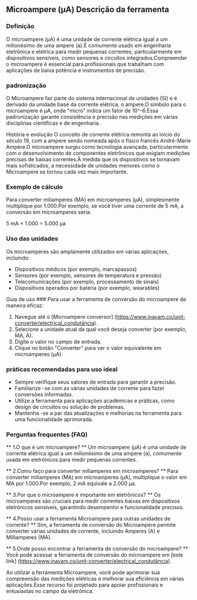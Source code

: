 ## Microampere (µA) Descrição da ferramenta

### Definição
O microampere (µA) é uma unidade de corrente elétrica igual a um milionésimo de uma ampere (a).É comumente usado em engenharia eletrônica e elétrica para medir pequenas correntes, particularmente em dispositivos sensíveis, como sensores e circuitos integrados.Compreender o microampere é essencial para profissionais que trabalham com aplicações de baixa potência e instrumentos de precisão.

### padronização
O Microampere faz parte do sistema internacional de unidades (SI) e é derivado da unidade base da corrente elétrica, o ampere.O símbolo para o microampere é µA, onde "micro" indica um fator de 10^-6.Essa padronização garante consistência e precisão nas medições em várias disciplinas científicas e de engenharia.

História e evolução
O conceito de corrente elétrica remonta ao início do século 19, com a ampere sendo nomeada após o físico francês André-Marie Ampère.O microampere surgiu como tecnologia avançada, particularmente com o desenvolvimento de componentes eletrônicos que exigiam medições precisas de baixas correntes.À medida que os dispositivos se tornavam mais sofisticados, a necessidade de unidades menores como o Microampere se tornou cada vez mais importante.

### Exemplo de cálculo
Para converter miliamperes (MA) em microamperes (µA), simplesmente multiplique por 1.000.Por exemplo, se você tiver uma corrente de 5 mA, a conversão em microamperes seria:

5 mA × 1.000 = 5.000 µa

### Uso das unidades
Os microamperes são amplamente utilizados em várias aplicações, incluindo:
- Dispositivos médicos (por exemplo, marcapassos)
- Sensores (por exemplo, sensores de temperatura e pressão)
- Telecomunicações (por exemplo, processamento de sinais)
- Dispositivos operados por bateria (por exemplo, wearables)

Guia de uso ###
Para usar a ferramenta de conversão do microampere de maneira eficaz:
1. Navegue até o [Microampere conversor] (https://www.inayam.co/unit-converter/electrical_condutância).
2. Selecione a unidade atual da qual você deseja converter (por exemplo, MA, A).
3. Digite o valor no campo de entrada.
4. Clique no botão "Converter" para ver o valor equivalente em microamperes (µA).

### práticas recomendadas para uso ideal
- Sempre verifique seus valores de entrada para garantir a precisão.
- Familiarize -se com as várias unidades de corrente para fazer conversões informadas.
- Utilize a ferramenta para aplicações acadêmicas e práticas, como design de circuitos ou solução de problemas.
- Mantenha -se a par das atualizações e melhorias na ferramenta para uma funcionalidade aprimorada.

### Perguntas frequentes (FAQ)

** 1.O que é um microampere? **
Um microampere (µA) é uma unidade de corrente elétrica igual a um milionésimo de uma ampere (a), comumente usada em eletrônicos para medir pequenas correntes.

** 2.Como faço para converter miliamperes em microamperes? **
Para converter miliamperes (MA) em microamperes (µA), multiplique o valor em MA por 1.000.Por exemplo, 2 mA equivale a 2.000 µa.

** 3.Por que o microampere é importante em eletrônicos? **
Os microamperes são cruciais para medir correntes baixas em dispositivos eletrônicos sensíveis, garantindo desempenho e funcionalidade precisos.

** 4.Posso usar a ferramenta Microampere para outras unidades de corrente? **
Sim, a ferramenta de conversão do Microampere permite converter várias unidades de corrente, incluindo Amperes (A) e Milliamperes (MA).

** 5.Onde posso encontrar a ferramenta de conversão do microampere? **
Você pode acessar a ferramenta de conversão do microampere em [este link] (https://www.inayam.co/unit-converter/electrical_condutância).

Ao utilizar a ferramenta Microampere, você pode aprimorar sua compreensão das medições elétricas e melhorar sua eficiência em várias aplicações.Esse recurso foi projetado para apoiar profissionais e entusiastas no campo da eletrônica.